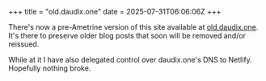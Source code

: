 +++
title = "old.daudix.one"
date = 2025-07-31T06:06:06Z
+++

There's now a pre-Ametrine version of this site available at [old.daudix.one](https://old.daudix.one). It's there to preserve older blog posts that soon will be removed and/or reissued.

While at it I have also delegated control over daudix.one's DNS to Netlify. Hopefully nothing broke.
